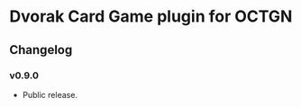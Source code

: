 ﻿Dvorak Card Game plugin for OCTGN
=================================

Changelog
---------

### v0.9.0
* Public release.